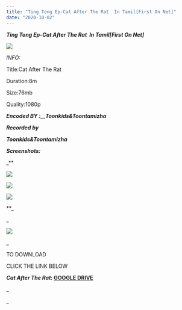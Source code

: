 ```yaml
---
title: "Ting Tong Ep-Cat After The Rat  In Tamil[First On Net]"
date: "2020-10-02"
---
```


 _**Ting Tong Ep-Cat After The Rat  In Tamil\[First On Net\]**_

![](https://lh3.googleusercontent.com/-c5Mrsoj-Its/X3Vz2TCiR1I/AAAAAAAAAvI/LBpmyuyTFGgdZ_oZz62qXJuyR6bbuuAtQCLcBGAsYHQ/w448-h299/image.png)

 _INFO:_

 Title:Cat After The Rat

Duration:8m 

Size:76mb

Quality:1080p

_**Encoded BY :**__**Toonkids&Toontamizha**_

  

_**Recorded by**_

_**Toonkids&Toontamizha**_

_**Screenshots:**_

_**

![](https://lh3.googleusercontent.com/-sKQlQOnECq0/X3V1ndF_zOI/AAAAAAAAAvU/hs5fJu1-n5Uya5HZ8y91H4C0ZfTTQ4rmwCLcBGAsYHQ/image.png)

![](https://lh3.googleusercontent.com/-cLNSWAmNxUs/X3V15s9DvXI/AAAAAAAAAvc/kOCsZ2M814s40bY3KlG2F-kBWtTYDXXCwCLcBGAsYHQ/image.png)

![](https://lh3.googleusercontent.com/-wJoQ0_gW3A0/X3V188PtVEI/AAAAAAAAAvk/onfaTcCL7mYjc5N6j8CgP_DYebvRf_gVQCLcBGAsYHQ/image.png)





**_

_

**_![](https://lh3.googleusercontent.com/-bqBf22juhVs/X3RZdWURgAI/AAAAAAAAAsE/FqntGqW2R9oKOLl0D16ZFb5go0W_uE6IQCLcBGAsYHQ/w252-h310/image.png)_**

_

TO DOWNLOAD 

CLICK THE LINK BELOW

**_**Cat After The Rat**_: [GOOGLE DRIVE](https://drive.google.com/file/d/1XkS6YU9d0Cl4UbiK_rv304iFMncLZ7LL/view?usp=sharing)**

  


_



_
